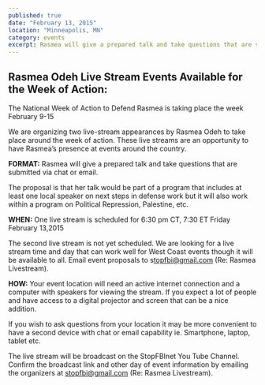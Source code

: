 ```yaml
---
published: true
date: "February 13, 2015"
location: "Minneapolis, MN"
category: events
excerpt: Rasmea will give a prepared talk and take questions that are submitted via chat or email.
---
```


## Rasmea Odeh Live Stream Events Available for the Week of Action:

The National Week of Action to Defend Rasmea is taking place the week February 9-15

We are organizing two live-stream appearances by Rasmea Odeh to take place around the week of action. These live streams are an opportunity to have Rasmea’s presence at events around the country. 

**FORMAT:**
Rasmea will give a prepared talk and take questions that are submitted via chat or email.  

The proposal is that her talk would be part of a program that includes at least one local speaker on next steps in defense work but it will also work within a program on Political Repression, Palestine, etc.  

**WHEN:**
One live stream is scheduled for 6:30 pm CT, 7:30 ET Friday February 13,2015

The second live stream is not yet scheduled.  We are looking for a live stream time and day that can work well for West Coast events though it will be available to all. Email event proposals to s[topfbi@gmail.com](mailto:stopfbi@gmail.com) (Re: Rasmea Livestream).

**HOW:**
Your event location will need an active internet connection and a computer with speakers for viewing the stream. If you expect a lot of people and have access to a digital projector and screen that can be a nice addition. 

If you wish to ask questions from your location it may be more convenient to have a second device with chat or email capability ie. Smartphone, laptop, tablet etc.

The live stream will be broadcast on the StopFBInet You Tube Channel. Confirm the broadcast link and other day of event information by emailing the organizers at [stopfbi@gmail.com](mailto:stopfbi@gmail.com) (Re: Rasmea Livestream).
